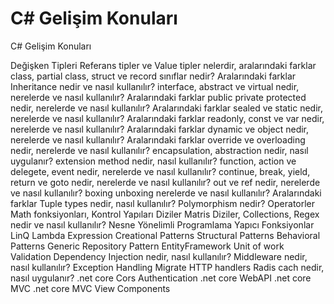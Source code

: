 # C# Gelişim Konuları

C# Gelişim Konuları

Değişken Tipleri
Referans tipler ve Value tipler nelerdir, aralarındaki farklar
class, partial class, struct ve record sınıflar nedir? Aralarındaki farklar
Inheritance nedir ve nasıl kullanılır?
interface, abstract ve virtual nedir, nerelerde ve nasıl kullanılır? Aralarındaki farklar
public private protected nedir, nerelerde ve nasıl kullanılır? Aralarındaki farklar
sealed ve static nedir, nerelerde ve nasıl kullanılır?  Aralarındaki farklar
readonly, const ve var nedir, nerelerde ve nasıl kullanılır? Aralarındaki farklar
dynamic ve object nedir, nerelerde ve nasıl kullanılır? Aralarındaki farklar
override ve overloading nedir, nerelerde ve nasıl kullanılır?
encapsulation, abstraction nedir, nasıl uygulanır?
extension method nedir, nasıl kullanılır?
function, action ve delegete, event nedir, nerelerde ve nasıl kullanılır?
continue, break, yield, return ve goto nedir, nerelerde ve nasıl kullanılır?
out ve ref nedir, nerelerde ve nasıl kullanılır?
boxing unboxing nerelerde ve nasıl kullanılır? Aralarındaki farklar
Tuple types nedir, nasıl kullanılır?
Polymorphism nedir?
Operatorler
Math fonksiyonları,
Kontrol Yapıları
Diziler
Matris Diziler,
Collections,
Regex nedir ve nasıl kullanılır?
Nesne Yönelimli Programlama
Yapıcı Fonksiyonlar
LinQ
Lambda Expression
Creational Patterns
Structural Patterns
Behavioral Patterns
Generic Repository Pattern
EntityFramework
Unit of work
Validation
Dependency Injection nedir, nasıl kullanılır?
Middleware nedir, nasıl kullanılır?
Exception Handling
Migrate HTTP handlers
Radis cach nedir, nasıl uygulanır?
.net core Cors
Authentication
.net core WebAPI
.net core MVC
.net core MVC View Components 
